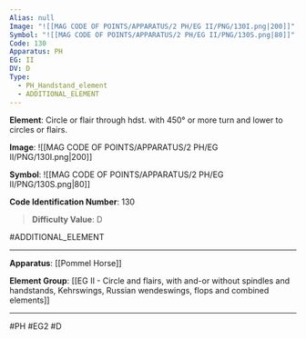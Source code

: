```yaml
---
Alias: null
Image: "![[MAG CODE OF POINTS/APPARATUS/2 PH/EG II/PNG/130I.png|200]]"
Symbol: "![[MAG CODE OF POINTS/APPARATUS/2 PH/EG II/PNG/130S.png|80]]"
Code: 130
Apparatus: PH
EG: II
DV: D
Type:
  - PH_Handstand_element
  - ADDITIONAL_ELEMENT
---
```

**Element**: Circle or flair through hdst. with 450° or more turn and lower to circles or flairs.

**Image**:
![[MAG CODE OF POINTS/APPARATUS/2 PH/EG II/PNG/130I.png|200]]

**Symbol**:
![[MAG CODE OF POINTS/APPARATUS/2 PH/EG II/PNG/130S.png|80]]

**Code Identification Number**: 130

>**Difficulty Value**: D

#ADDITIONAL_ELEMENT
___
**Apparatus**: [[Pommel Horse]]

**Element Group**: [[EG II - Circle and flairs, with and-or without spindles and handstands, Kehrswings, Russian wendeswings, flops and combined elements]]
___
#PH #EG2 #D
